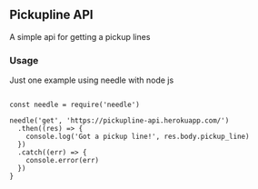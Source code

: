 ## Pickupline API

A simple api for getting a pickup lines

### Usage

Just one example using needle with node js

```

const needle = require('needle')

needle('get', 'https://pickupline-api.herokuapp.com/')
  .then((res) => {
    console.log('Got a pickup line!', res.body.pickup_line)
  })
  .catch((err) => {
    console.error(err)
  })
}
```
